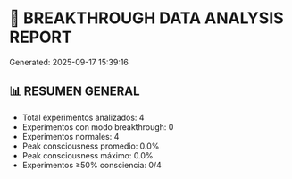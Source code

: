 # 🧬 BREAKTHROUGH DATA ANALYSIS REPORT
Generated: 2025-09-17 15:39:16

## 📊 RESUMEN GENERAL
- Total experimentos analizados: 4
- Experimentos con modo breakthrough: 0
- Experimentos normales: 4
- Peak consciousness promedio: 0.0%
- Peak consciousness máximo: 0.0%
- Experimentos ≥50% consciencia: 0/4
